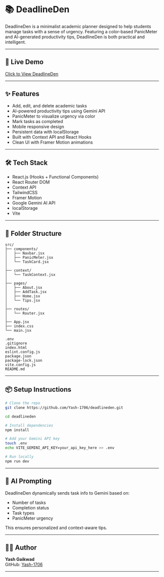 # 📚 DeadlineDen

DeadlineDen is a minimalist academic planner designed to help students manage tasks with a sense of urgency. Featuring a color-based PanicMeter and AI-generated productivity tips, DeadlineDen is both practical and intelligent.

---

## 🚀 Live Demo

[Click to View DeadlineDen](https://deadline-den.vercel.app)

---

## ✨ Features

- Add, edit, and delete academic tasks
- AI-powered productivity tips using Gemini API
- PanicMeter to visualize urgency via color
- Mark tasks as completed
- Mobile responsive design
- Persistent data with localStorage
- Built with Context API and React Hooks
- Clean UI with Framer Motion animations

---

## 🛠 Tech Stack

- React.js (Hooks + Functional Components)
- React Router DOM
- Context API
- TailwindCSS
- Framer Motion
- Google Gemini AI API
- localStorage
- Vite

---

## 📁 Folder Structure

```
src/
├── components/
│   ├── Navbar.jsx
│   ├── PanicMeter.jsx
│   └── TaskCard.jsx
│
├── context/
│   └── TaskContext.jsx
│
├── pages/
│   ├── About.jsx
│   ├── AddTask.jsx
│   ├── Home.jsx
│   └── Tips.jsx
│
├── routes/
│   └── Router.jsx
│
├── App.jsx
├── index.css
└── main.jsx

.env
.gitignore
index.html
eslint.config.js
package.json
package-lock.json
vite.config.js
README.md
```

---

## 📦 Setup Instructions

```bash
# Clone the repo
git clone https://github.com/Yash-1706/deadlineden.git

cd deadlineden

# Install dependencies
npm install

# Add your Gemini API key
touch .env
echo VITE_GEMINI_API_KEY=your_api_key_here >> .env

# Run locally
npm run dev
```

---

## 🧠 AI Prompting

DeadlineDen dynamically sends task info to Gemini based on:
- Number of tasks
- Completion status
- Task types
- PanicMeter urgency

This ensures personalized and context-aware tips.

---

## 🙋‍♂️ Author

**Yash Gaikwad**  
GitHub: [Yash-1706](https://github.com/Yash-1706)

***